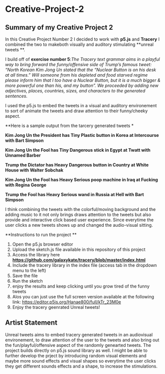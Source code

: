# Creative-Project-2

## Summary of my Creative Project 2

In this Creative Project Number 2 I decided to work with **p5.js** and **Tracery** I combined the two to makeboth visually and auditory stimulating **unreal tweets **. 

I build off of **exercise number 5**:_The Tracery text grammar aims in a playful way to bring forward the funny/offensive side of Trump’s famous tweet: “North Korean Kim Jong Un stated that the “Nuclear Button is on his desk at all times.” Will someone from his depleted and food starved regime please inform him that I too have a Nuclear Button, but it is a much bigger & more powerful one than his, and my button”. We proceeded by adding new adjectives, places, countries, sizes, and characters to the generated sentences._ 

I used the p5.js to embed the tweets in a visual and auditory environement to sort of animate the tweets and draw attention to their funny/cheeky aspect. 


**Here is a sample output from the tarcery generated tweets * 

**Kim Jong Un the President has Tiny Plastic button in Korea at Intercourse with Bart Simpson**

**Kim Jong Un the Fool has Tiny Dangerous stick in Egypt at Twatt with Unnamed Barber**

**Trump the Dictator has Heavy Dangerous button in Country at White House with Walter Sobchak**

**Kim Jong Un the Fool has Heavy Serious poop machine in Iraq at Fucking with Regina George**

**Trump the Fool has Heavy Serious wand in Russia at Hell with Bart Simpson**

I think combining the tweets with the colorful/moving background and the adding music to it not only brings draws attention to the tweets but also provide and interactive click based user experience. Since everytime the user clicks a new tweets shows up and changed the audio-visual sitting. 


**Instructions to run the project ** 

1. Open the p5.js browser editor
2. Upload the sketch.js file available in this repository of this project
3. Access the library here **https://github.com/galaxykate/tracery/blob/master/index.html**
4. Include the tracery library in the index file (access tab in the dropdown menu to the left) 
5. Save the file
6. Run the sketch
7. enjoy the results and keep clicking until you grow tired of the funny tweets
8. Alos you can just use the full screen version available at the following link: https://editor.p5js.org/Hanae800/full/kTr_23M0e
9. Enjoy the tracery geenrated Unreal tweets! 

## Artist Statement

Unreal tweets aims to embed tracery generated tweets in an audiovisual environement, to draw attention of the user to the tweets and also bring out the fun/playful/offensive aspect of the randomly genearted tweets. The project builds directly on p5.js sound library as well. I might be able to further develop the prject by introducing random visual elements and maybe more sound effects and visual shapes so everytime the user clicks they get different sounds effects and a shape, to increase the stimulations. 

